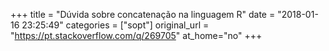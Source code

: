 +++
title = "Dúvida sobre concatenação na linguagem R"
date = "2018-01-16 23:25:49"
categories = ["sopt"]
original_url = "https://pt.stackoverflow.com/q/269705"
at_home="no"
+++

